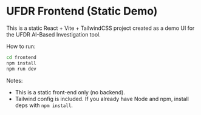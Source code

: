 
# UFDR Frontend (Static Demo)

This is a static React + Vite + TailwindCSS project created as a demo UI for the UFDR AI-Based Investigation tool.

How to run:

```bash
cd frontend
npm install
npm run dev
```

Notes:
- This is a static front-end only (no backend).
- Tailwind config is included. If you already have Node and npm, install deps with `npm install`.
